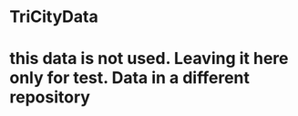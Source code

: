 # TriCityData
# this data is not used. Leaving it here only for test. Data in a different repository